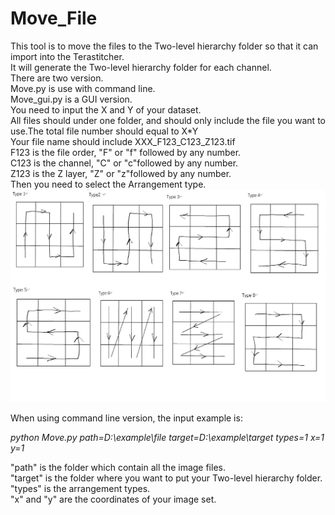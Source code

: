 # Move_File
This tool is to move the files to the Two-level hierarchy folder so that it can import into the Terastitcher.  
It will generate the Two-level hierarchy folder for each channel.  
There are two version.   
Move.py is use with command line.  
Move_gui.py is a GUI version.  
You need to input the X and Y of your dataset.  
All files should under one folder, and should only include the file you want to use.The total file number should equal to X*Y  
Your file name should include XXX_F123_C123_Z123.tif   
F123 is the file order, "F" or "f" followed by any number.  
C123 is the channel, "C" or "c"followed by any number.  
Z123 is the Z layer, "Z" or "z"followed by any number.  
Then you need to select the Arrangement type. 
![image](https://github.com/Anson-Jiaqi/Image/blob/main/order_type.png)    

When using command line version, the input example is:  
  
*python Move.py path=D:\example\file target=D:\example\target types=1 x=1 y=1*  
  
"path" is the folder which contain all the image files.  
"target" is the folder where you want to put your Two-level hierarchy folder.  
"types" is the arrangement types.  
"x" and "y" are the coordinates of your image set.


